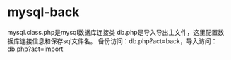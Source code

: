 # mysql-back
mysql.class.php是mysql数据库连接类
db.php是导入导出主文件，这里配置数据库连接信息和保存sql文件名。
备份访问：db.php?act=back，导入访问：db.php?act=import
